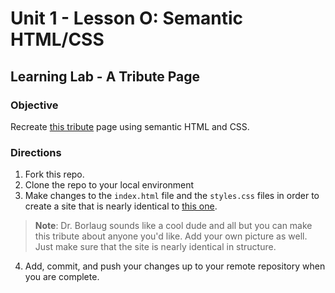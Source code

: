 # Unit 1 - Lesson O: Semantic HTML/CSS
## Learning Lab - A Tribute Page

### Objective
Recreate [this tribute](https://codepen.io/freeCodeCamp/full/zNqgVx) page using semantic HTML and CSS.

### Directions
1. Fork this repo.
2. Clone the repo to your local environment
3. Make changes to the `index.html` file and the `styles.css` files in order to create a site that is nearly identical to [this one](https://codepen.io/freeCodeCamp/full/zNqgVx).
 > **Note**: Dr. Borlaug sounds like a cool dude and all but you can make this tribute about anyone you'd like. Add your own picture as well. Just make sure that the site is nearly identical in structure.
4. Add, commit, and push your changes up to your remote repository when you are complete.
